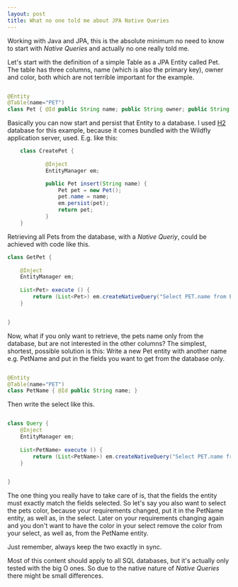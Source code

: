 ```yaml
---
layout: post
title: What no one told me about JPA Native Queries
--- 
```


Working with Java and JPA, this is the absolute minimum no need to know to start with _Native Queries_ 
and actually no one really told me.

Let's start with the definition of a simple Table as a JPA Entity called Pet. The table has three columns,
name (which is also the primary key), owner and color, both which are not terrible important for the example.

```java 

@Entity
@Table(name="PET")
class Pet { @Id public String name; public String owner; public String color; }

```

Basically you can now start and persist that Entity to a database. I used [H2][1] 
database for this example, because it comes bundled with the Wildfly application server, used.
E.g. like this:
```java
    class CreatePet {  
   
            @Inject
            EntityManager em;

            public Pet insert(String name) {
                Pet pet = new Pet();
                pet.name = name;
                em.persist(pet);
                return pet;
            }
    }
```

Retrieving all Pets from the database, with a _Native Queriy_, could be achieved with code like this.


```java
class GetPet {    
    
    @Inject
    EntityManager em;
    
    List<Pet> execute () {
        return (List<Pet>) em.createNativeQuery("Select PET.name from PET",Pet.class).getResultList();
    }


}
```

Now, what if you only want to retrieve, the pets name only from the database, but are not interested in the other columns?
The simplest, shortest, possible solution is this: Write a new Pet entity with 
another name e.g. PetName and put in the fields you want to get from the database only.

```java 

@Entity
@Table(name="PET")
class PetName { @Id public String name; }

```

Then write the select like this.
```java

class Query {    
    @Inject
    EntityManager em;
    
    List<PetName> execute () {
        return (List<PetName>) em.createNativeQuery("Select PET.name from PET",Pet.class).getResultList();
    }


}

```

The one thing you really have to take care of is, that the fields the entity must exactly match the fields selected.
So let's say you also want to select the pets color, because your requirements changed, put it in the PetName entity, as well as, in the select. 
Later on your requirements changing again and you don't want to have the color in your select remove the color from your select, as well as, from the PetName entity.

Just remember, always keep the two exactly in sync.

Most of this content should apply to all SQL databases, but it's actually only tested with the big O ones.
So due to the native nature of _Native Queries_ there might be small differences.

[1]: https://www.h2database.com/html/main.html
